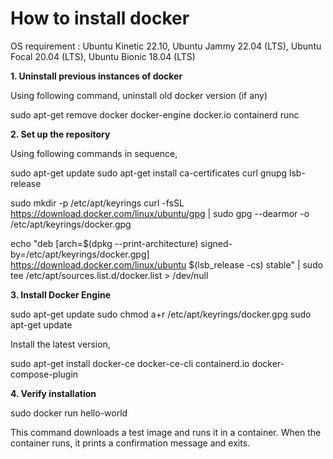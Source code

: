 # How to install docker

OS requirement : Ubuntu Kinetic 22.10, Ubuntu Jammy 22.04 (LTS), Ubuntu Focal 20.04 (LTS), Ubuntu Bionic 18.04 (LTS)

**1. Uninstall previous instances of docker**

Using following command, uninstall old docker version (if any) 

sudo apt-get remove docker docker-engine docker.io containerd runc

**2. Set up the repository**

Using following commands in sequence, 

sudo apt-get update sudo apt-get install ca-certificates curl gnupg lsb-release

sudo mkdir -p /etc/apt/keyrings curl -fsSL https://download.docker.com/linux/ubuntu/gpg | sudo gpg --dearmor -o /etc/apt/keyrings/docker.gpg

echo "deb [arch=$(dpkg --print-architecture) signed-by=/etc/apt/keyrings/docker.gpg] https://download.docker.com/linux/ubuntu $(lsb_release -cs) stable" | 
sudo tee /etc/apt/sources.list.d/docker.list > /dev/null

**3. Install Docker Engine**

sudo apt-get update sudo chmod a+r /etc/apt/keyrings/docker.gpg sudo apt-get update

Install the latest version,

sudo apt-get install docker-ce docker-ce-cli containerd.io docker-compose-plugin

**4. Verify installation**

sudo docker run hello-world

This command downloads a test image and runs it in a container. When the container runs, it prints a confirmation message and exits.
